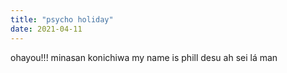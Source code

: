 ```yaml
---
title: "psycho holiday"
date: 2021-04-11
---
```

ohayou!!!
minasan konichiwa
my name is phill desu
ah sei lá man
